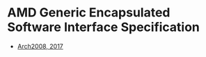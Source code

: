 # AMD Generic Encapsulated Software Interface Specification
- [Arch2008, 2017](https://www.amd.com/system/files/TechDocs/44065_Arch2008.pdf)
